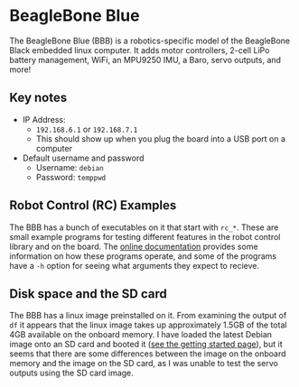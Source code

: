 # BeagleBone Blue
The BeagleBone Blue (BBB) is a robotics-specific model of the BeagleBone Black embedded linux computer. It adds motor controllers, 2-cell LiPo battery management, WiFi, an MPU9250 IMU, a Baro, servo outputs, and more! 

## Key notes
* IP Address:
  * `192.168.6.1` or `192.168.7.1`
  * This should show up when you plug the board into a USB port on a computer
* Default username and password
  * Username: `debian`
  * Password: `temppwd`

## Robot Control (RC) Examples
The BBB has a bunch of executables on it that start with `rc_*`. These are small example programs for testing different features in the robot control library and on the board. The [online documentation](http://strawsondesign.com/docs/librobotcontrol/examples.html) provides some information on how these programs operate, and some of the programs have a `-h` option for seeing what arguments they expect to recieve.

## Disk space and the SD card
The BBB has a linux image preinstalled on it. From examining the output of `df` it appears that the linux image takes up approximately 1.5GB of the total 4GB available on the onboard memory. I have loaded the latest Debian image onto an SD card and booted it ([see the getting started page](http://beagleboard.org/getting-started)), but it seems that there are some differences between the image on the onboard memory and the image on the SD card, as I was unable to test the servo outputs using the SD card image.

